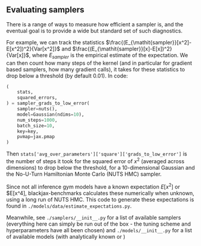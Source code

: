 ## Evaluating samplers

There is a range of ways to measure how efficient a sampler is, and the eventual goal is to provide a wide but standard set of such diagnostics.

For example, we can track the statistics $\frac{(E_{\mathit{sampler}}[x^2]-E[x^2])^2}{Var[x^2]}$ and $\frac{(E_{\mathit{sampler}}[x]-E[x])^2}{Var[x]}$, where $E_{\mathit{sampler}}$ is the empirical estimate of the expectation. We can then count how many steps of the kernel (and in particular for gradient based samplers, how many gradient calls), it takes for these statistics to drop below a threshold (by default $0.01$). In code:

```python
(
    stats,
    squared_errors,
) = sampler_grads_to_low_error(
    sampler=nuts(),
    model=Gaussian(ndims=10),
    num_steps=1000,
    batch_size=10,
    key=key,
    pvmap=jax.pmap
)
```

Then `stats['avg_over_parameters']['square']['grads_to_low_error']` is the number of steps it took for the squared error of $x^2$ (averaged across dimensions) to drop below the threshold, for a 10-dimensional Gaussian and the No-U-Turn Hamiltonian Monte Carlo (NUTS HMC) sampler.

Since not all inference gym models have a known expectation $E[x^2]$ or $E[x^4], blackjax-benchmarks calculates these numerically when unknown, using a long run of NUTS HMC. This code to generate these expectations is found in `./models/data/estimate_expectations.py`.

Meanwhile, see `./samplers/__init__.py` for a list of available samplers (everything here can simply be run out of the box - the tuning scheme and hyperparameters have all been chosen) and `./models/__init__.py` for a list of available models (with analytically known or )

<!-- Since gradient calls are the main computational expense of the sampler, and since $E[x^2]$ is a non-trivial statistic of a distribution, this metric is a good proxy for how long (in wallclock time) it takes a sampler to get good results on a given model.  -->
